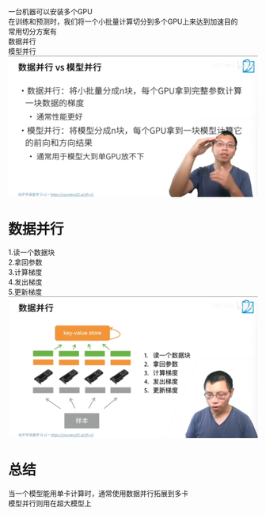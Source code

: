 一台机器可以安装多个GPU   
在训练和预测时，我们将一个小批量计算切分到多个GPU上来达到加速目的   
常用切分方案有   
    数据并行   
    模型并行   
![alt text](image-41.png)
# 数据并行
1.读一个数据块    
2.拿回参数   
3.计算梯度   
4.发出梯度   
5.更新梯度    
![alt text](image-42.png)
# 总结
当一个模型能用单卡计算时，通常使用数据并行拓展到多卡   
模型并行则用在超大模型上   
